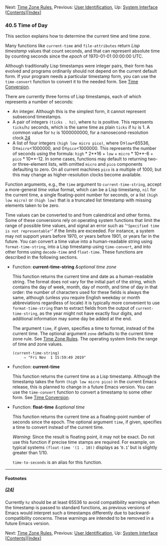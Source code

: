<!-- This is the GNU Emacs Lisp Reference Manual
corresponding to Emacs version 27.2.

Copyright (C) 1990-1996, 1998-2021 Free Software Foundation,
Inc.

Permission is granted to copy, distribute and/or modify this document
under the terms of the GNU Free Documentation License, Version 1.3 or
any later version published by the Free Software Foundation; with the
Invariant Sections being "GNU General Public License," with the
Front-Cover Texts being "A GNU Manual," and with the Back-Cover
Texts as in (a) below.  A copy of the license is included in the
section entitled "GNU Free Documentation License."

(a) The FSF's Back-Cover Text is: "You have the freedom to copy and
modify this GNU manual.  Buying copies from the FSF supports it in
developing GNU and promoting software freedom." -->

<!-- Created by GNU Texinfo 6.7, http://www.gnu.org/software/texinfo/ -->

Next: [Time Zone Rules](Time-Zone-Rules.html), Previous: [User Identification](User-Identification.html), Up: [System Interface](System-Interface.html)   \[[Contents](index.html#SEC_Contents "Table of contents")]\[[Index](Index.html "Index")]

### 40.5 Time of Day

This section explains how to determine the current time and time zone.

Many functions like `current-time` and `file-attributes` return *Lisp timestamp* values that count seconds, and that can represent absolute time by counting seconds since the *epoch* of 1970-01-01 00:00:00 UTC.

Although traditionally Lisp timestamps were integer pairs, their form has evolved and programs ordinarily should not depend on the current default form. If your program needs a particular timestamp form, you can use the `time-convert` function to convert it to the needed form. See [Time Conversion](Time-Conversion.html).

There are currently three forms of Lisp timestamps, each of which represents a number of seconds:

*   An integer. Although this is the simplest form, it cannot represent subsecond timestamps.
*   A pair of integers `(ticks . hz)`, where `hz` is positive. This represents `ticks`/`hz` seconds, which is the same time as plain `ticks` if `hz` is 1. A common value for `hz` is 1000000000, for a nanosecond-resolution clock.[24](#FOOT24)
*   A list of four integers `(high low micro pico)`, where 0≤`low`<65536, 0≤`micro`<1000000, and 0≤`pico`<1000000. This represents the number of seconds using the formula: `high` \* 2\*\*16 + `low` + `micro` \* 10\*\*-6 + `pico` \* 10\*\*-12. In some cases, functions may default to returning two- or three-element lists, with omitted `micro` and `pico` components defaulting to zero. On all current machines `pico` is a multiple of 1000, but this may change as higher-resolution clocks become available.

Function arguments, e.g., the `time` argument to `current-time-string`, accept a more-general *time value* format, which can be a Lisp timestamp, `nil` for the current time, a single floating-point number for seconds, or a list `(high low micro)` or `(high low)` that is a truncated list timestamp with missing elements taken to be zero.

Time values can be converted to and from calendrical and other forms. Some of these conversions rely on operating system functions that limit the range of possible time values, and signal an error such as ‘`"Specified time is not representable"`’ if the limits are exceeded. For instance, a system may not support years before 1970, or years before 1901, or years far in the future. You can convert a time value into a human-readable string using `format-time-string`, into a Lisp timestamp using `time-convert`, and into other forms using `decode-time` and `float-time`. These functions are described in the following sections.

*   Function: **current-time-string** *\&optional time zone*

    This function returns the current time and date as a human-readable string. The format does not vary for the initial part of the string, which contains the day of week, month, day of month, and time of day in that order: the number of characters used for these fields is always the same, although (unless you require English weekday or month abbreviations regardless of locale) it is typically more convenient to use `format-time-string` than to extract fields from the output of `current-time-string`, as the year might not have exactly four digits, and additional information may some day be added at the end.

    The argument `time`, if given, specifies a time to format, instead of the current time. The optional argument `zone` defaults to the current time zone rule. See [Time Zone Rules](Time-Zone-Rules.html). The operating system limits the range of time and zone values.

        (current-time-string)
             ⇒ "Fri Nov  1 15:59:49 2019"

<!---->

*   Function: **current-time**

    This function returns the current time as a Lisp timestamp. Although the timestamp takes the form `(high low micro pico)` in the current Emacs release, this is planned to change in a future Emacs version. You can use the `time-convert` function to convert a timestamp to some other form. See [Time Conversion](Time-Conversion.html).

<!---->

*   Function: **float-time** *\&optional time*

    This function returns the current time as a floating-point number of seconds since the epoch. The optional argument `time`, if given, specifies a time to convert instead of the current time.

    *Warning*: Since the result is floating point, it may not be exact. Do not use this function if precise time stamps are required. For example, on typical systems `(float-time '(1 . 10))` displays as ‘`0.1`’ but is slightly greater than 1/10.

    `time-to-seconds` is an alias for this function.

***

#### Footnotes

##### [(24)](#DOCF24)

Currently `hz` should be at least 65536 to avoid compatibility warnings when the timestamp is passed to standard functions, as previous versions of Emacs would interpret such a timestamps differently due to backward-compatibility concerns. These warnings are intended to be removed in a future Emacs version.

Next: [Time Zone Rules](Time-Zone-Rules.html), Previous: [User Identification](User-Identification.html), Up: [System Interface](System-Interface.html)   \[[Contents](index.html#SEC_Contents "Table of contents")]\[[Index](Index.html "Index")]
